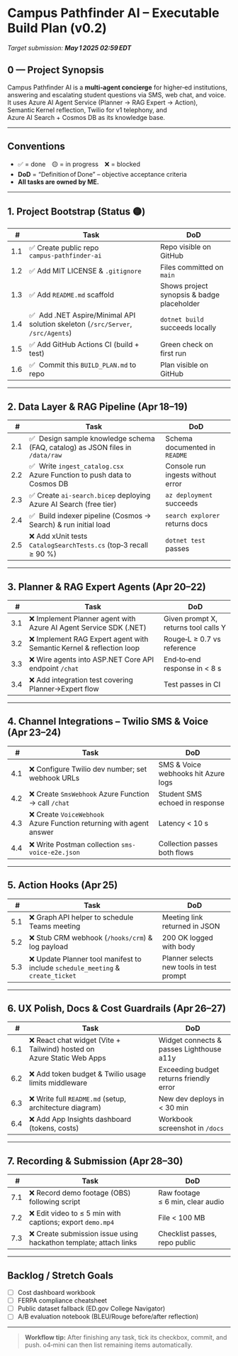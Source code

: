 # Campus Pathfinder AI – Executable Build Plan (v0.2)
_Target submission: **May 1 2025 02:59 EDT**_

## 0 — Project Synopsis
Campus Pathfinder AI is a **multi‑agent concierge** for higher‑ed institutions, answering and escalating student questions via SMS, web chat, and voice. It uses Azure AI Agent Service (Planner → RAG Expert → Action), Semantic Kernel reflection, Twilio for v1 telephony, and Azure AI Search + Cosmos DB as its knowledge base.

---

## Conventions
- ✅ = done 🟡 = in progress ❌ = blocked  
- **DoD** = “Definition of Done” – objective acceptance criteria  
- **All tasks are owned by ME.**

---

## 1. Project Bootstrap (Status 🟡)
| # | Task | DoD |
|---|------|-----|
|1.1|✅ Create public repo `campus‑pathfinder‑ai` | Repo visible on GitHub |
|1.2|✅ Add MIT LICENSE & `.gitignore` | Files committed on `main` |
|1.3|✅ Add `README.md` scaffold | Shows project synopsis & badge placeholder |
|1.4|✅  Add .NET Aspire/Minimal API solution skeleton (`/src/Server`, `/src/Agents`) | `dotnet build` succeeds locally |
|1.5|✅ Add GitHub Actions CI (build + test) | Green check on first run |
|1.6|✅  Commit this `BUILD_PLAN.md` to repo | Plan visible on GitHub |

---

## 2. Data Layer & RAG Pipeline (Apr 18–19)
| # | Task | DoD |
|---|------|-----|
|2.1|✅  Design sample knowledge schema (FAQ, catalog) as JSON files in `/data/raw` | Schema documented in `README` |
|2.2|✅  Write `ingest_catalog.csx` Azure Function to push data to Cosmos DB | Console run ingests without error |
|2.3|✅ Create `ai-search.bicep` deploying Azure AI Search (free tier) | `az deployment` succeeds |
|2.4|✅  Build indexer pipeline (Cosmos → Search) & run initial load | `search explorer` returns docs |
|2.5|❌ Add xUnit tests `CatalogSearchTests.cs` (top‑3 recall ≥ 90 %) | `dotnet test` passes |

---

## 3. Planner & RAG Expert Agents (Apr 20–22)
| # | Task | DoD |
|---|------|-----|
|3.1|❌ Implement Planner agent with Azure AI Agent Service SDK (.NET) | Given prompt X, returns tool calls Y |
|3.2|❌ Implement RAG Expert agent with Semantic Kernel & reflection loop | Rouge‑L ≥ 0.7 vs reference |
|3.3|❌ Wire agents into ASP.NET Core API endpoint `/chat` | End‑to‑end response in < 8 s |
|3.4|❌ Add integration test covering Planner→Expert flow | Test passes in CI |

---

## 4. Channel Integrations – Twilio SMS & Voice (Apr 23–24)
| # | Task | DoD |
|---|------|-----|
|4.1|❌ Configure Twilio dev number; set webhook URLs | SMS & Voice webhooks hit Azure logs |
|4.2|❌ Create `SmsWebhook` Azure Function → call `/chat` | Student SMS echoed in response |
|4.3|❌ Create `VoiceWebhook` Azure Function returning <Say> with agent answer | Latency < 10 s |
|4.4|❌ Write Postman collection `sms-voice-e2e.json` | Collection passes both flows |

---

## 5. Action Hooks (Apr 25)
| # | Task | DoD |
|---|------|-----|
|5.1|❌ Graph API helper to schedule Teams meeting | Meeting link returned in JSON |
|5.2|❌ Stub CRM webhook (`/hooks/crm`) & log payload | 200 OK logged with body |
|5.3|❌ Update Planner tool manifest to include `schedule_meeting` & `create_ticket` | Planner selects new tools in test prompt |

---

## 6. UX Polish, Docs & Cost Guardrails (Apr 26–27)
| # | Task | DoD |
|---|------|-----|
|6.1|❌ React chat widget (Vite + Tailwind) hosted on Azure Static Web Apps | Widget connects & passes Lighthouse a11y |
|6.2|❌ Add token budget & Twilio usage limits middleware | Exceeding budget returns friendly error |
|6.3|❌ Write full `README.md` (setup, architecture diagram) | New dev deploys in < 30 min |
|6.4|❌ Add App Insights dashboard (tokens, costs) | Workbook screenshot in `/docs` |

---

## 7. Recording & Submission (Apr 28–30)
| # | Task | DoD |
|---|------|-----|
|7.1|❌ Record demo footage (OBS) following script | Raw footage ≤ 6 min, clear audio |
|7.2|❌ Edit video to ≤ 5 min with captions; export `demo.mp4` | File < 100 MB |
|7.3|❌ Create submission issue using hackathon template; attach links | Checklist passes, repo public |

---

## Backlog / Stretch Goals
- [ ] Cost dashboard workbook
- [ ] FERPA compliance cheatsheet
- [ ] Public dataset fallback (ED.gov College Navigator)
- [ ] A/B evaluation notebook (BLEU/Rouge before/after reflection)

---

> **Workflow tip:** After finishing any task, tick its checkbox, commit, and push. o4‑mini can then list remaining items automatically.

